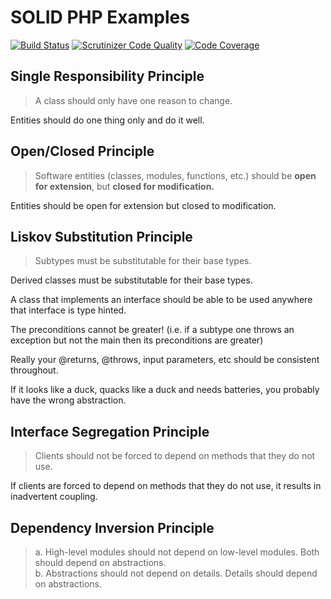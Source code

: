 # SOLID PHP Examples

[![Build Status](https://travis-ci.org/AndyWendt/solid_php_examples.svg?branch=master)](https://travis-ci.org/AndyWendt/solid_php_examples) [![Scrutinizer Code Quality](https://scrutinizer-ci.com/g/AndyWendt/solid_php_examples/badges/quality-score.png?b=master)](https://scrutinizer-ci.com/g/AndyWendt/solid_php_examples/?branch=master) [![Code Coverage](https://scrutinizer-ci.com/g/AndyWendt/solid_php_examples/badges/coverage.png?b=master)](https://scrutinizer-ci.com/g/AndyWendt/solid_php_examples/?branch=master) 

## Single Responsibility Principle

>A class should only have one reason to change.

Entities should do one thing only and do it well.

## Open/Closed Principle

>Software entities (classes, modules, functions, etc.) should be **open for extension**, but **closed for modification.**

Entities should be open for extension but closed to modification.


## Liskov Substitution Principle

>Subtypes must be substitutable for their base types.

Derived classes must be substitutable for their base types.

A class that implements an interface should be able to be used anywhere that interface is type hinted.

The preconditions cannot be greater! (i.e. if a subtype one throws an exception but not the main then its preconditions are greater)

Really your @returns, @throws, input parameters, etc should be consistent throughout.

If it looks like a duck, quacks like a duck and needs batteries, you probably have the wrong abstraction.  


## Interface Segregation Principle

>Clients should not be forced to depend on methods that they do not use.

If clients are forced to depend on methods that they do not use, it results in inadvertent coupling.


## Dependency Inversion Principle

>a. High-level modules should not depend on low-level modules.  Both should depend on abstractions.  
>b. Abstractions should not depend on details.  Details should depend on abstractions. 



